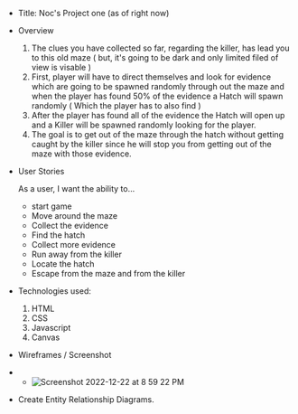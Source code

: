 * Title: Noc's Project one (as of right now)


* Overview
   
   1. The clues you have collected so far, regarding the killer, has lead you to this old maze ( but, it's going to be dark and only limited filed of view is visable )
    2. First, player will have to direct themselves and look for evidence which are going to be spawned randomly through out the maze and when the player has found 50% of the evidence a Hatch will spawn randomly ( Which the player has to also find )
    3. After the player has found all of the evidence the Hatch will open up and a Killer will be spawned randomly looking for the player.
    4. The goal is to get out of the maze through the hatch without getting caught by the killer since he will stop you from getting out of the maze with those evidence.

* User Stories
   
   As a user, I want the ability to...
    - start game
    - Move around the maze
    - Collect the evidence
    - Find the hatch
    - Collect more evidence
    - Run away from the killer
    - Locate the hatch 
    - Escape from the maze and from the killer

* Technologies used:
    
    1. HTML
    2. CSS
    3. Javascript
    4. Canvas

* Wireframes / Screenshot
* 
    - ![Screenshot 2022-12-22 at 8 59 22 PM](https://user-images.githubusercontent.com/120142329/209256034-862e7c37-eaa5-4782-b8bb-e3a9862ddfea.png)




* Create Entity Relationship Diagrams.


